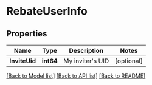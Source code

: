 # RebateUserInfo

## Properties

Name | Type | Description | Notes
------------ | ------------- | ------------- | -------------
**InviteUid** | **int64** | My inviter&#39;s UID | [optional] 

[[Back to Model list]](../README.md#documentation-for-models) [[Back to API list]](../README.md#documentation-for-api-endpoints) [[Back to README]](../README.md)


